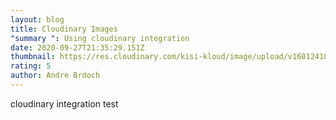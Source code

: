 ```yaml
---
layout: blog
title: Cloudinary Images
"summary ": Using cloudinary integration
date: 2020-09-27T21:35:29.151Z
thumbnail: https://res.cloudinary.com/kisi-kloud/image/upload/v1601241837/samples/animals/reindeer.jpg
rating: 5
author: Andre Brdoch
---
```

cloudinary integration test